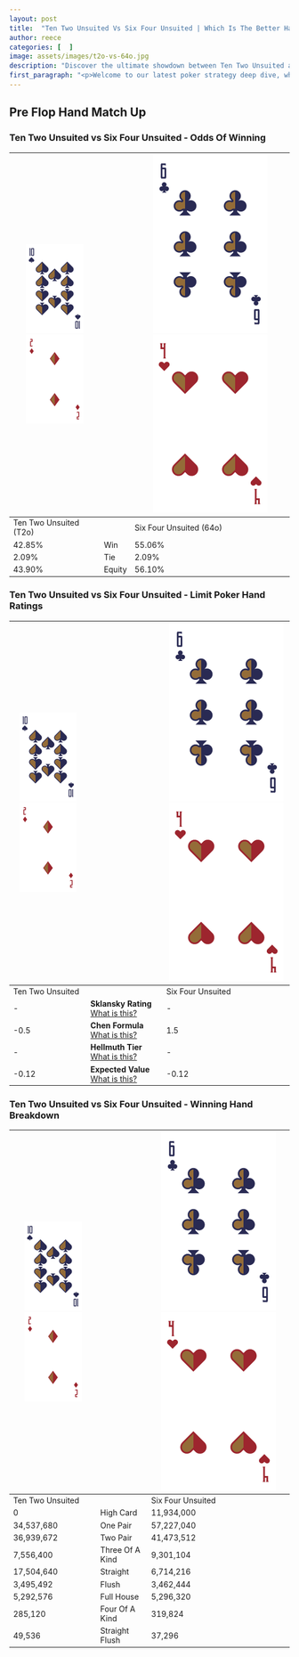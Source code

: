 ```yaml
---
layout: post
title:  "Ten Two Unsuited Vs Six Four Unsuited | Which Is The Better Hand In Poker? A Complete Guide"
author: reece
categories: [  ]
image: assets/images/t2o-vs-64o.jpg
description: "Discover the ultimate showdown between Ten Two Unsuited and Six Four Unsuited in poker! Uncover the odds, strategies, and scenarios where one hand triumphs over the other. Get ready to up your poker game with this thrilling analysis."
first_paragraph: "<p>Welcome to our latest poker strategy deep dive, where we're pitting two distinct hands against each other in a high-stakes showdown: Ten Two Unsuited vs Six Four Unsuited.</p><p>In the dynamic world of poker, every decision counts, and knowing which hand holds the upper hand is key to your success at the table.</p><p>In this article, we'll dissect these two hands, explore the scenarios where one dominates the other, and equip you with the knowledge to make strategic choices that can tip the odds in your favor.</p><p>Get ready to unravel the intriguing dynamics of these poker hands and elevate your game to new heights.</p>"
---
```




[comment]: # (sp0)

## Pre Flop Hand Match Up

<div class="table hand-ratings" markdown="1"> 



### Ten Two Unsuited vs Six Four Unsuited - Odds Of Winning


    
| ![image info](assets/images/hand1/T.png) ![image info](assets/images/hand1/2o.png) |  | ![image info](assets/images/hand2/6.png) ![image info](assets/images/hand2/4o.png) |
| -------- | -------- | -------- |
| Ten Two Unsuited (T2o) |  | Six Four Unsuited (64o) |
| 42.85% | Win | 55.06% |
| 2.09% | Tie | 2.09% |
| 43.90% | Equity | 56.10% |




[comment]: # (sp1)



### Ten Two Unsuited vs Six Four Unsuited - Limit Poker Hand Ratings


    
| ![image info](assets/images/hand1/T.png) ![image info](assets/images/hand1/2o.png) |  | ![image info](assets/images/hand2/6.png) ![image info](assets/images/hand2/4o.png) |
| -------- | -------- | -------- |
| Ten Two Unsuited |  | Six Four Unsuited |
| - | **Sklansky Rating** [What is this?](/sklansky-rating-explained) | - |
| -0.5 | **Chen Formula** [What is this?](/chen-formula-explained) | 1.5 |
| - | **Hellmuth Tier** [What is this?](/Hellmuth-tier-explained) | - |
| -0.12 | **Expected Value** [What is this?](/expected-value-explained) | -0.12 |




[comment]: # (sp2)



### Ten Two Unsuited vs Six Four Unsuited - Winning Hand Breakdown


    
| ![image info](assets/images/hand1/T.png) ![image info](assets/images/hand1/2o.png) |  | ![image info](assets/images/hand2/6.png) ![image info](assets/images/hand2/4o.png) |
| -------- | -------- | -------- |
| Ten Two Unsuited |  | Six Four Unsuited |
| 0 | High Card | 11,934,000 |
| 34,537,680 | One Pair | 57,227,040 |
| 36,939,672 | Two Pair | 41,473,512 |
| 7,556,400 | Three Of A Kind | 9,301,104 |
| 17,504,640 | Straight | 6,714,216 |
| 3,495,492 | Flush | 3,462,444 |
| 5,292,576 | Full House | 5,296,320 |
| 285,120 | Four Of A Kind | 319,824 |
| 49,536 | Straight Flush | 37,296 |




[comment]: # (sp3)



</div>

[comment]: # (sp4)



[comment]: # (sp5)

